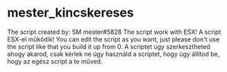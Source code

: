 # mester_kincskereses
The script created by: SM mester#5828
The script work with ESX!
A script ESX-el működik!
You can edit the script as you want, just please don't use the script like that you build it up from 0.
A scriptet úgy szerkesztheted ahogy akarod, csak kérlek ne úgy használd a scriptet, hogy úgy állítod be, hogy az egész script a te műved.
